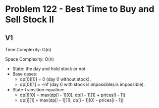 # Problem 122 - Best Time to Buy and Sell Stock II

## V1

Time Complexity: O(n)

Space Complexity: O(n)

- State: the day and hold stock or not
- Base cases:
    - dp[0][0] = 0 (day 0 without stock).
    - dp[0][1] = -inf (day 0 with stock is impossible).is impossible).
- State-transition equation:
    - dp[i][0] = max(dp[i - 1][0], dp[i - 1][1] + prices[i - 1])
    - dp[i][1] = max(dp[i - 1][1], dp[i - 1][0] - prices[i - 1])

